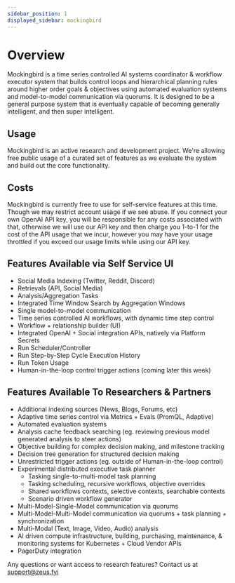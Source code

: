 ```yaml
---
sidebar_position: 1
displayed_sidebar: mockingbird
---
```


# Overview

Mockingbird is a time series controlled AI systems coordinator & workflow executor system that builds control loops and
hierarchical planning rules around higher order goals & objectives using automated evaluation systems and
model-to-model communication via quorums. It is designed to be a general purpose system that is eventually
capable of becoming generally intelligent, and then super intelligent.

## Usage

Mockingbird is an active research and development project. We're allowing free public usage of a curated set of
features as we evaluate the system and build out the core functionality.

## Costs

Mockingbird is currently free to use for self-service features at this time. Though we may restrict account usage if we
see abuse. If you connect your own OpenAI API key, you will be responsible for any costs associated with that, otherwise
we will
use our API key and then charge you 1-to-1 for the cost of the API usage that we incur, however you may have your usage
throttled if you exceed our usage limits while using our API key.

## Features Available via Self Service UI

- Social Media Indexing (Twitter, Reddit, Discord)
- Retrievals (API, Social Media)
- Analysis/Aggregation Tasks
- Integrated Time Window Search by Aggregation Windows
- Single model-to-model communication
- Time series controlled AI workflows, with dynamic time step control
- Workflow + relationship builder (UI)
- Integrated OpenAI + Social integration APIs, natively via Platform Secrets
- Run Scheduler/Controller
- Run Step-by-Step Cycle Execution History
- Run Token Usage
- Human-in-the-loop control trigger actions (coming later this week)

## Features Available To Researchers & Partners

- Additional indexing sources (News, Blogs, Forums, etc)
- Adaptive time series control via Metrics + Evals (PromQL, Adaptive)
- Automated evaluation systems
- Analysis cache feedback searching (eg. reviewing previous model generated analysis to steer actions)
- Objective building for complex decision making, and milestone tracking
- Decision tree generation for structured decision making
- Unrestricted trigger actions (eg. outside of Human-in-the-loop control)
- Experimental distributed executive task planner
    - Tasking single-to-multi-model task planning
    - Tasking scheduling, recursive workflows, objective overrides
  - Shared workflows contexts, selective contexts, searchable contexts
  - Scenario driven workflow generator
- Multi-Model-Single-Model communication via quorums
- Multi-Model-Multi-Model communication via quorums + task planning + synchronization
- Multi-Modal (Text, Image, Video, Audio) analysis
- AI driven compute infrastructure, building, purchasing, maintenance, & monitoring systems for Kubernetes + Cloud
  Vendor APIs
- PagerDuty integration

Any questions or want access to research features? Contact us at support@zeus.fyi
